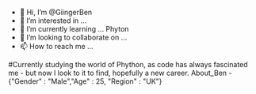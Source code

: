 - 👋 Hi, I’m @GiingerBen
- 👀 I’m interested in ...
- 🌱 I’m currently learning ...  Phyton
- 💞️ I’m looking to collaborate on ...
- 📫 How to reach me ...

<!---
GiingerBen/GiingerBen is a ✨ special ✨ repository because its `README.md` (this file) appears on your GitHub profile.
You can click the Preview link to take a look at your changes.
--->
#Currently studying the world of Phython, as code has always fascinated me - but now I look to it to find, hopefully a new career.
About_Ben - {"Gender" : "Male","Age" : 25, "Region" : "UK"}
